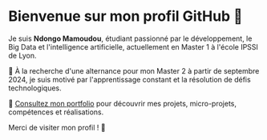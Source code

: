 # Bienvenue sur mon profil GitHub 👋

Je suis **Ndongo Mamoudou**, étudiant passionné par le développement, le Big Data et l'intelligence artificielle, actuellement en Master 1 à l'école IPSSI de Lyon.

🎯 À la recherche d'une alternance pour mon Master 2 à partir de septembre 2024, je suis motivé par l'apprentissage constant et la résolution de défis technologiques.

💼 [Consultez mon portfolio](https://github.com/NdongoMamoudou/portfolio) pour découvrir mes projets, micro-projets, compétences et réalisations.

Merci de visiter mon profil ! 🚀
